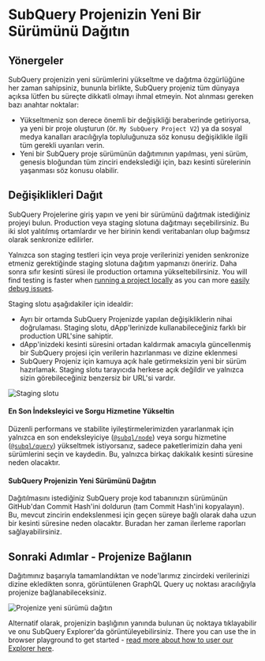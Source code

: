 # SubQuery Projenizin Yeni Bir Sürümünü Dağıtın

## Yönergeler

SubQuery projenizin yeni sürümlerini yükseltme ve dağıtma özgürlüğüne her zaman sahipsiniz, bununla birlikte, SubQuery projeniz tüm dünyaya açıksa lütfen bu süreçte dikkatli olmayı ihmal etmeyin. Not alınması gereken bazı anahtar noktalar:

- Yükseltmeniz son derece önemli bir değişikliği beraberinde getiriyorsa, ya yeni bir proje oluşturun (ör. `My SubQuery Project V2`) ya da sosyal medya kanalları aracılığıyla topluluğunuza söz konusu değişiklikle ilgili tüm gerekli uyarıları verin.
- Yeni bir SubQuery proje sürümünün dağıtımının yapılması, yeni sürüm, genesis bloğundan tüm zinciri endekslediği için, bazı kesinti sürelerinin yaşanması söz konusu olabilir.

## Değişiklikleri Dağıt

SubQuery Projelerine giriş yapın ve yeni bir sürümünü dağıtmak istediğiniz projeyi bulun. Production veya staging slotuna dağıtmayı seçebilirsiniz. Bu iki slot yalıtılmış ortamlardır ve her birinin kendi veritabanları olup bağımsız olarak senkronize edilirler.

Yalnızca son staging testleri için veya proje verilerinizi yeniden senkronize etmeniz gerektiğinde staging slotuna dağıtım yapmanızı öneririz. Daha sonra sıfır kesinti süresi ile production ortamına yükseltebilirsiniz. You will find testing is faster when [running a project locally](../run_publish/run.md) as you can more [easily debug issues](../academy/tutorials_examples/debug-projects.md).

Staging slotu aşağıdakiler için idealdir:

- Ayrı bir ortamda SubQuery Projenizde yapılan değişikliklerin nihai doğrulaması. Staging slotu, dApp'lerinizde kullanabileceğiniz farklı bir production URL'sine sahiptir.
- dApp'inizdeki kesinti süresini ortadan kaldırmak amacıyla güncellenmiş bir SubQuery projesi için verilerin hazırlanması ve dizine eklenmesi
- SubQuery Projeniz için kamuya açık hale getirmeksizin yeni bir sürüm hazırlamak. Staging slotu tarayıcıda herkese açık değildir ve yalnızca sizin görebileceğiniz benzersiz bir URL'si vardır.

![Staging slotu](/assets/img/staging_slot.png)

#### En Son İndeksleyici ve Sorgu Hizmetine Yükseltin

Düzenli performans ve stabilite iyileştirmelerimizden yararlanmak için yalnızca en son endeksleyiciye ([`@subql/node`](https://www.npmjs.com/package/@subql/node)) veya sorgu hizmetine ([`@subql/query`](https://www.npmjs.com/package/@subql/query)) yükseltmek istiyorsanız, sadece paketlerimizin daha yeni sürümlerini seçin ve kaydedin. Bu, yalnızca birkaç dakikalık kesinti süresine neden olacaktır.

#### SubQuery Projenizin Yeni Sürümünü Dağıtın

Dağıtılmasını istediğiniz SubQuery proje kod tabanınızın sürümünün GitHub'dan Commit Hash'ini doldurun (tam Commit Hash'ini kopyalayın). Bu, mevcut zincirin endekslenmesi için geçen süreye bağlı olarak daha uzun bir kesinti süresine neden olacaktır. Buradan her zaman ilerleme raporları sağlayabilirsiniz.

## Sonraki Adımlar - Projenize Bağlanın

Dağıtımınız başarıyla tamamlandıktan ve node'larımız zincirdeki verilerinizi dizine ekledikten sonra, görüntülenen GraphQL Query uç noktası aracılığıyla projenize bağlanabileceksiniz.

![Projenize yeni sürümü dağıtın](/assets/img/projects-deploy-sync.png)

Alternatif olarak, projenizin başlığının yanında bulunan üç noktaya tıklayabilir ve onu SubQuery Explorer'da görüntüleyebilirsiniz. There you can use the in browser playground to get started - [read more about how to user our Explorer here](../run_publish/query.md).
